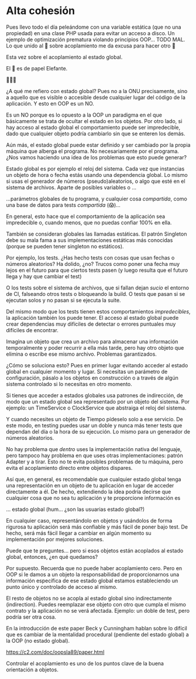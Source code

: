 # Alta cohesión

Pues llevo todo el día peleándome con una variable estática (que no una propiedad) en una clase PHP usada para evitar un acceso a disco. Un ejemplo de optimización prematura violando principios OOP… TODO MAL. Lo que unido al 🧻 sobre acoplamiento me da excusa para hacer otro 🧻

Esta vez sobre el acoplamiento al estado global.

El 🧻 es de papel Elefante.

🧻👇🏿

¿A qué me refiero con estado global? Pues no a la ONU precisamente, sino a aquello que es visible o accesible desde cualquier lugar del código de la aplicación. Y esto en OOP es un NO.

Es un NO porque es lo opuesto a la OOP un paradigma en el que básicamente se trata de ocultar el estado en los objetos. Por otro lado, si hay acceso al estado global el comportamiento puede ser impredecible, dado que cualquier objeto podría cambiarlo sin que se enteren los demás.

Aún más, el estado global puede estar definido y ser cambiado por la propia máquina que alberga el programa. No necesariamente por el programa. ¿Nos vamos haciendo una idea de los problemas que esto puede generar?

Estado global es por ejemplo el reloj del sistema. Cada vez que instancias un objeto de hora o fecha estás usando una dependencia global. Lo mismo si usas el generador de números (pseudo)aleatorios, o algo que esté en el sistema de archivos. Aparte de posibles variables o …

…parámetros globales de tu programa, y cualquier cosa _compartida_, como una base de datos para tests _compartida_ (😱)…

En general, esto hace que el comportamiento de la aplicación sea impredecible o, cuando menos, que no puedas confiar 100% en ella.

También se consideran globales las llamadas estáticas. El patrón Singleton debe su mala fama a sus implementaciones estáticas más conocidas (porque se pueden tener singleton no estáticos).

Por ejemplo, los tests. ¿Has hecho tests con cosas que usan fechas o números aleatorios? Ha dolido, ¿no? Trucos como poner una fecha muy lejos en el futuro para que ciertos tests pasen (y luego resulta que el futuro llega y hay que cambiar el test)

O los tests sobre el sistema de archivos, que si fallan dejan _sucio_ el entorno de CI, falseando otros tests o bloqueando la build. O tests que pasan si se ejecutan solos y no pasan si se ejecuta la suite.

Del mismo modo que los tests tienen estos comportamientos _impredecibles_, la aplicación también los puede tener. El acceso al estado global puede crear dependencias muy difíciles de detectar o errores puntuales muy difíciles de encontrar.

Imagina un objeto que crea un archivo para almacenar una información temporalmente y poder recurrir a ella más tarde, pero hay otro objeto que elimina o escribe ese mismo archivo. Problemas garantizados.

¿Cómo se soluciona esto? Pues en primer lugar evitando acceder al estado global en cualquier momento y lugar. Si necesitas un parámetro de configuración, pásalo a los objetos en construcción o a través de algún sistema controlado si lo necesitas en otro momento.

Si tienes que acceder a estados globales usa patrones de indirección, de modo que un estado global sea representado por un objeto del sistema. Por ejemplo: un TimeService o ClockService que abstraiga el reloj del sistema.

Y cuando necesites un objeto de Tiempo pídeselo solo a ese servicio. De este modo, en testing puedes usar un doble y nunca más tener tests que dependan del día o la hora de su ejecución. Lo mismo para un generador de números aleatorios.

No hay problema que _dentro_ uses la implementación nativa del lenguaje, pero tampoco hay problema en que uses otras implementaciones: patrón Adapter y a tirar. Esto no te evita posibles problemas de tu máquina, pero evita el acoplamiento directo entre objetos dispares.

Así que, en general, es recomendable que cualquier estado global tenga una representación en un objeto de tu aplicación en lugar de acceder directamente a él. De hecho, extendiendo la idea podría decirse que cualquier cosa que no sea tu aplicación y te proporcione información es

… estado global (hum… ¿son las usuarias estado global?)

En cualquier caso, representándolo en objetos y usándolos de forma rigurosa tu aplicación será más confiable y más fácil de poner bajo test. De hecho, será más fácil llegar a cambiar en algún momento su implementación por mejores soluciones.

Puede que te preguntes… pero si esos objetos están acoplados al estado global, entonces, ¿en qué quedamos?

Por supuesto. Recuerda que no puede haber acoplamiento cero. Pero en OOP si le damos a un objeto la responsabilidad de proporcionarnos una información específica de ese estado global estamos estableciendo un punto único y controlado de acceso al mismo.

El resto de objetos no se acopla al estado global sino indirectamente (indirection). Puedes reemplazar ese objeto con otro que cumpla el mismo contrato y la aplicación no se verá afectada. Ejemplo: un doble de test, pero podría ser otra cosa.

En la introducción de este paper  Beck y Cunningham hablan sobre lo difícil que es cambiar de la mentalidad procedural (pendiente del estado global) a la OOP (no estado global).

https://c2.com/doc/oopsla89/paper.html

Controlar el acoplamiento es uno de los puntos clave de la buena orientación a objetos.